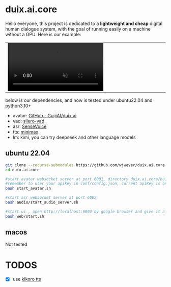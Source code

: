 # duix.ai.core
Hello everyone, this project is dedicated to a **lightweight and cheap** digital human dialogue system, with the goal of running easily on a machine without a GPU.
Here is our example:

<table class="center">
<tr>
    <td heigh=50vh width=50% style="border: none">
        <video controls loop src="https://github.com/user-attachments/assets/fc45527c-1014-4d2e-afde-cd5123e3bb9f" muted="false"></video>
    </td>
</tr>
</table>

below is our dependencies, and now is tested under ubuntu22.04 and python3.10+
* avatar: [GitHub - GuijiAI/duix.ai](https://github.com/GuijiAI/duix.ai)
* vad: [silero-vad](https://github.com/snakers4/silero-vad)
* asr: [SenseVoice](https://github.com/FunAudioLLM/SenseVoice/)
* tts: [minimax](https://hailuoai.com/audio)
* lm: kimi, you can try deepseek and other language models

## ubuntu 22.04 
```bash
git clone --recurse-submodules https://github.com/wjwever/duix.ai.core.git 
cd duix.ai.core

#start avatar websocket server at port 6001, directory duix.ai.core/build
#remember to user your apikey in conf/config.json, current apiKey is only for test
bash start_avatar.sh

#start asr websocket server at port 6002
bash audio/start_audio_server.sh

#start ui , open http://localhost:6003 by google browser and give it a trye
bash web/start.sh

```
## macos
Not tested

# TODOS
- [x] use [kikoro tts](https://github.com/remsky/Kokoro-FastAPI)




